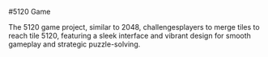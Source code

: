 #5120 Game

The 5120 game project, similar to 2048, challengesplayers to merge tiles to reach tile 5120, featuring a sleek interface and vibrant design for smooth gameplay and strategic puzzle-solving.
